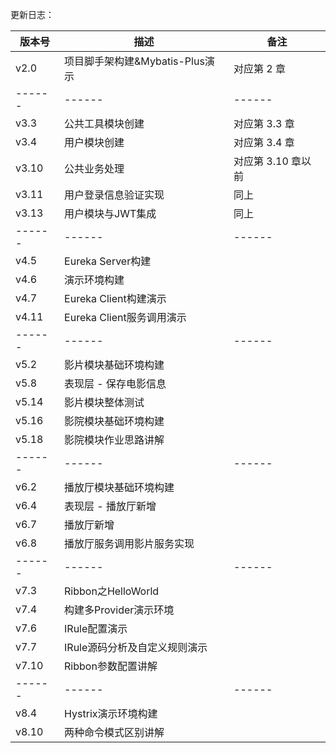 更新日志：

| 版本号 | 描述 | 备注 |
| ------ | ------ | ------ |
| v2.0  | 项目脚手架构建&Mybatis-Plus演示 | 对应第 2 章 |
| ------ | ------ | ------ |
| v3.3  | 公共工具模块创建 | 对应第 3.3 章 |
| v3.4  | 用户模块创建 | 对应第 3.4 章 |
| v3.10 | 公共业务处理 | 对应第 3.10 章以前 |
| v3.11 | 用户登录信息验证实现 | 同上 |
| v3.13 | 用户模块与JWT集成 | 同上 |
| ------ | ------ | ------ |
| v4.5  | Eureka Server构建 |  |
| v4.6  | 演示环境构建 |  |
| v4.7  | Eureka Client构建演示 |  |
| v4.11  | Eureka Client服务调用演示 |  |
| ------ | ------ | ------ |
| v5.2  | 影片模块基础环境构建 |  |
| v5.8  | 表现层 - 保存电影信息 |  |
| v5.14 | 影片模块整体测试 |  |
| v5.16 | 影院模块基础环境构建 |  |
| v5.18 | 影院模块作业思路讲解 |  |
| ------ | ------ | ------ |
| v6.2  | 播放厅模块基础环境构建 |  |
| v6.4  | 表现层 - 播放厅新增 |  |
| v6.7  | 播放厅新增 |  |
| v6.8  | 播放厅服务调用影片服务实现 |  |
| ------ | ------ | ------ |
| v7.3  | Ribbon之HelloWorld |  |
| v7.4  | 构建多Provider演示环境 |  |
| v7.6  | IRule配置演示 |  |
| v7.7  | IRule源码分析及自定义规则演示 |  |
| v7.10  | Ribbon参数配置讲解 |  |
| ------ | ------ | ------ |
| v8.4  | Hystrix演示环境构建 |  |
| v8.10  | 两种命令模式区别讲解 |  |